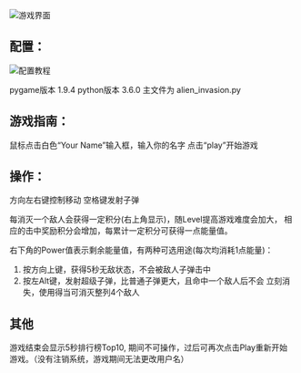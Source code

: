 ![游戏界面](https://s2.ax1x.com/2019/03/31/ArAsEQ.png)

## 配置：
![配置教程](https://s2.ax1x.com/2019/03/31/ArZMj0.png)

pygame版本 1.9.4
python版本 3.6.0
主文件为 alien_invasion.py


## 游戏指南：

鼠标点击白色“Your Name”输入框，输入你的名字
点击“play”开始游戏

## 操作：

方向左右键控制移动
空格键发射子弹

每消灭一个敌人会获得一定积分(右上角显示)，随Level提高游戏难度会加大，
相应的击中奖励积分会增加，每累计一定积分可获得一点能量值。

右下角的Power值表示剩余能量值，有两种可选用途(每次均消耗1点能量)：
1. 按方向上键，获得5秒无敌状态，不会被敌人子弹击中
2. 按左Alt键，发射超级子弹，比普通子弹更大，且命中一个敌人后不会
    立刻消失，使用得当可消灭整列4个敌人

## 其他
游戏结束会显示5秒排行榜Top10, 期间不可操作，过后可再次点击Play重新开始
游戏。（没有注销系统，游戏期间无法更改用户名）
